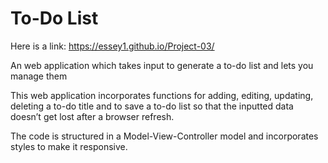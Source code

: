 # To-Do List

Here is a link: https://essey1.github.io/Project-03/

An web application which takes input to generate a to-do list and lets you manage them

This web application incorporates functions for adding, editing, updating, deleting a to-do title and to save a to-do list so that the inputted data doesn’t get lost after a browser refresh.

The code is structured in a Model-View-Controller model and incorporates styles to make it responsive.

